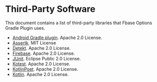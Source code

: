 # Third-Party Software

This document contains a list of third-party libraries that Fbase Options Gradle Plugin uses.

- [Android Gradle plugin](https://developer.android.com/build). Apache 2.0 License.
- [Assertk](https://github.com/willowtreeapps/assertk). MIT License
- [Detekt](https://detekt.dev/). Apache 2.0 License.
- [Firebase](https://firebase.google.com/). Apache 2.0 License.
- [JUnit](https://junit.org/junit5/). Eclipse Public 2.0 License.
- [Kotest](https://kotest.io/). Apache 2.0 License.
- [KotlinPoet](https://square.github.io/kotlinpoet/). Apache 2.0 License.
- [Kotlin](https://kotlinlang.org). Apache 2.0 License.
